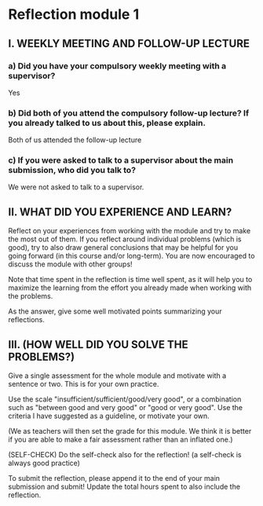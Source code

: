 # Reflection module 1
## I. WEEKLY MEETING AND FOLLOW-UP LECTURE

### a) Did you have your compulsory weekly meeting with a supervisor?
Yes

### b) Did both of you attend the compulsory follow-up lecture? If you already talked to us about this, please explain.
Both of us attended the follow-up lecture

### c) If you were asked to talk to a supervisor about the main submission, who did you talk to?
We were not asked to talk to a supervisor.

## II. WHAT DID YOU EXPERIENCE AND LEARN?


Reflect on your experiences from working with the module and try to make the most out of them. If you reflect around individual problems (which is good), try to also draw general conclusions that may be helpful for you going forward (in this course and/or long-term). You are now encouraged to discuss the module with other groups!

Note that time spent in the reflection is time well spent, as it will help you to maximize the learning from the effort you already made when working with the problems.

As the answer, give some well motivated points summarizing your reflections.

## III. (HOW WELL DID YOU SOLVE THE PROBLEMS?)

Give a single assessment for the whole module and motivate with a sentence or two. This is for your own practice.

Use the scale "insufficient/sufficient/good/very good", or a combination such as "between good and very good" or "good or very good". Use the criteria I have suggested as a guideline, or motivate your own.

(We as teachers will then set the grade for this module. We think it is better if you are able to make a fair assessment rather than an inflated one.)

(SELF-CHECK) Do the self-check also for the reflection! (a self-check is always good practice)

To submit the reflection, please append it to the end of your main submission and submit! Update the total hours spent to also include the reflection.